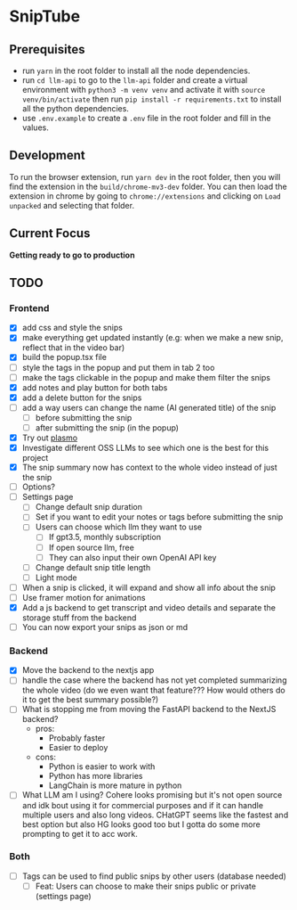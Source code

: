 # SnipTube

## Prerequisites

- run `yarn` in the root folder to install all the node dependencies.
- run `cd llm-api` to go to the `llm-api` folder and create a virtual environment with `python3 -m venv venv` and activate it with `source venv/bin/activate` then run `pip install -r requirements.txt` to install all the python dependencies.
- use `.env.example` to create a `.env` file in the root folder and fill in the values.

## Development

To run the browser extension, run `yarn dev` in the root folder, then you will find the extension in the `build/chrome-mv3-dev` folder. You can then load the extension in chrome by going to `chrome://extensions` and clicking on `Load unpacked` and selecting that folder.

## Current Focus

**Getting ready to go to production**

## TODO

### Frontend

- [X] add css and style the snips
- [X] make everything get updated instantly (e.g: when we make a new snip, reflect that in the video bar)
- [X] build the popup.tsx file
- [ ] style the tags in the popup and put them in tab 2 too
- [ ] make the tags clickable in the popup and make them filter the snips
- [X] add notes and play button for both tabs
- [X] add a delete button for the snips
- [ ] add a way users can change the name (AI generated title) of the snip
  - [ ] before submitting the snip
  - [ ] after submitting the snip (in the popup)
- [X] Try out [plasmo](https://www.plasmo.com/)
- [X] Investigate different OSS LLMs to see which one is the best for this project
- [X] The snip summary now has context to the whole video instead of just the snip
- [ ] Options?
- [ ] Settings page
  - [ ] Change default snip duration
  - [ ] Set if you want to edit your notes or tags before submitting the snip
  - [ ] Users can choose which llm they want to use
    - [ ] If gpt3.5, monthly subscription
    - [ ] If open source llm, free
    - [ ] They can also input their own OpenAI API key
  - [ ] Change default snip title length
  - [ ] Light mode
- [ ] When a snip is clicked, it will expand and show all info about the snip
- [ ] Use framer motion for animations
- [X] Add a js backend to get transcript and video details and separate the storage stuff from the backend
- [ ] You can now export your snips as json or md

### Backend

- [X] Move the backend to the nextjs app
- [ ] handle the case where the backend has not yet completed summarizing the whole video (do we even want that feature??? How would others do it to get the best summary possible?)
- [ ] What is stopping me from moving the FastAPI backend to the NextJS backend?
  - pros:
    - Probably faster
    - Easier to deploy
  - cons:
    - Python is easier to work with
    - Python has more libraries
    - LangChain is more mature in python
- [ ] What LLM am I using? Cohere looks promising but it's not open source and idk bout using it for commercial purposes and if it can handle multiple users and also long videos. CHatGPT seems like the fastest and best option but also HG looks good too but I gotta do some more prompting to get it to acc work.

### Both

- [ ] Tags can be used to find public snips by other users (database needed)
  - [ ] Feat: Users can choose to make their snips public or private (settings page)
